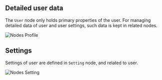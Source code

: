 ## Detailed user data
The `User` node only holds primary properties of the user. For managing detailed data of user and user settings,
such data is kept in related nodes.

![Nodes Profile](nodes_profile.puml)

## Settings
Settings of user are defined in `Setting` node, and related to user.

![Nodes Setting](nodes_setting.puml)
